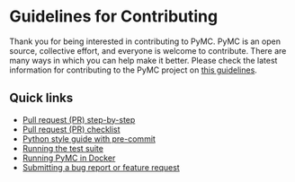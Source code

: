 # Guidelines for Contributing

Thank you for being interested in contributing to PyMC. PyMC is an open source, collective effort, and everyone is welcome to contribute. There are many ways in which you can help make it better. Please check the latest information for contributing to the PyMC project on [this guidelines](https://docs.pymc.io/en/latest/contributing/index.html).

Quick links
-----------

* [Pull request (PR) step-by-step ](https://docs.pymc.io/en/latest/contributing/pr_tutorial.html)
* [Pull request (PR) checklist](https://docs.pymc.io/en/latest/contributing/pr_checklist.html)
* [Python style guide with pre-commit](https://docs.pymc.io/en/latest/contributing/python_style.html)
* [Running the test suite](https://docs.pymc.io/en/latest/contributing/running_the_test_suite.html)
* [Running PyMC in Docker](https://docs.pymc.io/en/latest/contributing/docker_container.html)
* [Submitting a bug report or feature request](https://github.com/pymc-devs/pymc/issues)
